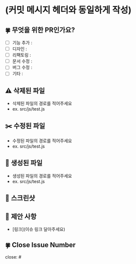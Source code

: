 # (커밋 메시지 헤더와 동일하게 작성)

## 🍀 무엇을 위한 PR인가요?
- [ ] 기능 추가 : 
- [ ] 디자인 : 
- [ ] 리팩토링 :
- [ ] 문서 수정 :
- [ ] 버그 수정 :
- [ ] 기타 : 

## ⚠️ 삭제된 파일 

- 삭제된 파일의 경로를 적어주세요
- ex. src/js/test.js

## ✂️ 수정된 파일

- 수정된 파일의 경로를 적어주세요
- ex. src/js/test.js

## 📝 생성된 파일

- 생성된 파일의 경로를 적어주세요
- ex. src/js/test.js

## 📢 스크린샷

## 📌 제안 사항

- [링크](이슈 링크 달아주세요)

## 🍀 Close Issue Number
close: #
